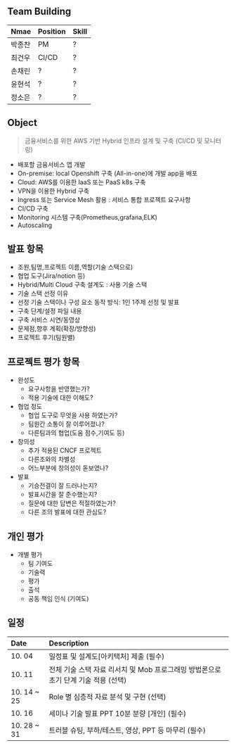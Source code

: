 Team Building
---
| Nmae  | Position  | Skill |
|:------|:----------|:------|
| 박종찬   | PM        | ?     |
| 최건우   | CI/CD     | ?     |
| 손채린   | ?         | ?     |
| 윤현석   | ?         | ?     |
| 정소은   | ?         | ?     |

Object
---
> 금융서비스를 위한 AWS 기반 Hybrid 인프라 설계 및 구축 (CI/CD 및 모니터링)
- 배포할 금융서비스 앱 개발
- On-premise: local Openshift 구축 (All-in-one)에 개발 app을 배포
- Cloud: AWS를 이용한 IaaS 또는 PaaS k8s 구축
- VPN을 이용한 Hybrid 구축
- Ingress 또는 Service Mesh 활용 : 서비스 통합 프로젝트 요구사항
- CI/CD 구축
- Monitoring 시스템 구축(Prometheus,grafana,ELK)
- Autoscaling

발표 항목
---
- 조원,팀명,프로젝트 이름,역할(기술 스택으로)
- 협업 도구(Jira/notion 등)
- Hybrid/Multi Cloud 구축 설계도 : 사용 기술 스택
- 기술 스택 선정 이유
- 선정 기술 스택이나 구성 요소 동작 방식: 1인 1주제 선정 및 발표
- 구축 단계/설정 파일 내용
- 구축 서비스 시연/동영상
- 문제점,향후 계획(확장/방향성)
- 프로젝트 후기(팀원별)

프로젝트 평가 항목
---
* 완성도
    * 요구사항을 반영했는가?
    * 적용 기술에 대한 이해도?
* 협업 정도
    * 협업 도구로 무엇을 사용 하였는가?
    * 팀원간 소통이 잘 이루어졌나?
    * 다른팀과의 협업(도움 점수,기여도 등)
* 창의성
    * 추가 적용된 CNCF 프로젝트
    * 다른조와의 차별성
    * 어느부분에 창의성이 돋보였나?
* 발표
    * 기승전결이 잘 드러나는지?
    * 발표시간을 잘 준수했는지?
    * 질문에 대한 답변은 적절하였는가?
    * 다른 조의 발표에 대한 관심도?

개인 평가
---
* 개별 평가
    * 팀 기여도
    * 기술력
    * 평가
    * 출석
    * 공동 책임 인식 (기여도)

일정
---
| Date         | Description                                        |
|:-------------|:---------------------------------------------------|
| 10. 04       | 일정표 및 설계도[아키택처] 제출 (필수)                            |
| 10. 11       | 전체 기술 스택 자료 리서치 및 Mob 프로그래밍 방법론으로 초기 단계 기술 적용 (선택) |
| 10. 14 ~ 25  | Role 별 심층적 자료 분석 및 구현 (선택)                         |
| 10. 16       | 세미나 기술 발표 PPT 10분 분량 [개인] (필수)                     |
| 10. 28 ~ 31  | 트러블 슈팅, 부하/테스트, 영상, PPT 등 마무리 (필수)                 |